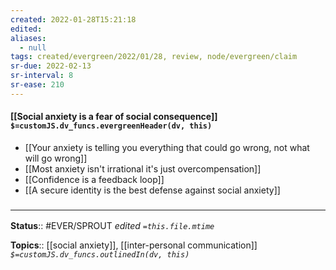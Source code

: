 ```yaml
---
created: 2022-01-28T15:21:18 
edited: 
aliases:
  - null
tags: created/evergreen/2022/01/28, review, node/evergreen/claim
sr-due: 2022-02-13
sr-interval: 8
sr-ease: 210
---
```


#### [[Social anxiety is a fear of social consequence]] `$=customJS.dv_funcs.evergreenHeader(dv, this)`

- [[Your anxiety is telling you everything that could go wrong, not what will go wrong]]
- [[Most anxiety isn't irrational it's just overcompensation]]
- [[Confidence is a feedback loop]]
- [[A secure identity is the best defense against social anxiety]]

### <hr class="footnote"/>

**Status**:: #EVER/SPROUT
*edited `=this.file.mtime`*

**Topics**:: [[social anxiety]], [[inter-personal communication]]
*`$=customJS.dv_funcs.outlinedIn(dv, this)`*
